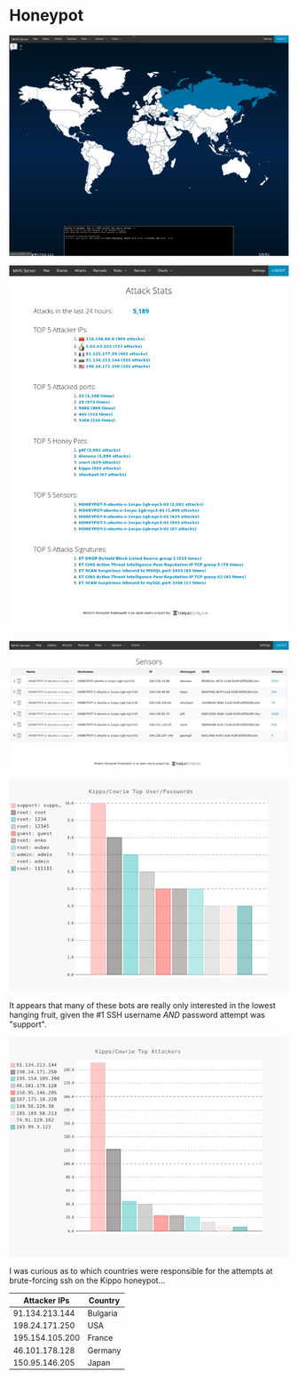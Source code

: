 # Honeypot

![](https://raw.githubusercontent.com/notmike/Honeypot/master/assets/mhn_admin_site.gif)

![](https://raw.githubusercontent.com/notmike/Honeypot/master/assets/dashboard.png)

![](https://raw.githubusercontent.com/notmike/Honeypot/master/assets/sensors.png)

![](https://raw.githubusercontent.com/notmike/Honeypot/master/assets/kippo_pws.png)

It appears that many of these bots are really only interested in the lowest hanging fruit, given the #1 SSH username *AND* password attempt was "support".

![](https://raw.githubusercontent.com/notmike/Honeypot/master/assets/kippo_attackers.png)

I was curious as to which countries were responsible for the attempts at brute-forcing ssh on the Kippo honeypot...

| Attacker IPs    | Country   |
| --------------  | --------- |
| 91.134.213.144  | Bulgaria  |
| 198.24.171.250  | USA       |
| 195.154.105.200 | France    |
| 46.101.178.128  | Germany   |
| 150.95.146.205  | Japan     |
